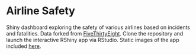 # Airline Safety

Shiny dashboard exploring the safety of various airlines based on incidents and fatalities. Data forked from [FiveThirtyEight](https://github.com/mt592/data/tree/master/airline-safety). Clone the repository and launch the interactive RShiny app via RStudio. Static images of the app included [here](static_images).
